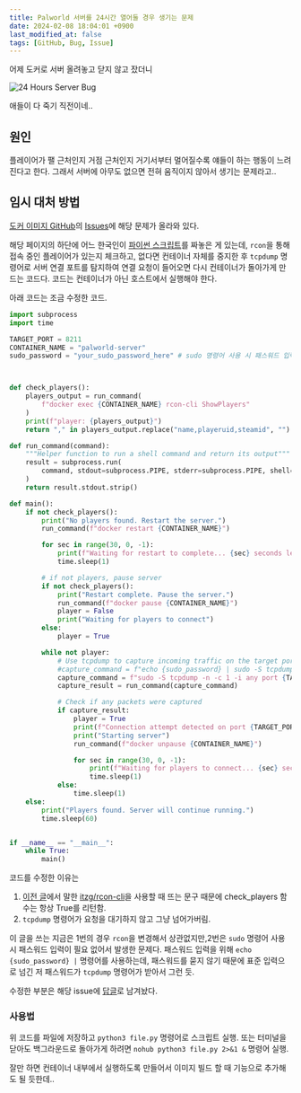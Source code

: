 ```yaml
---
title: Palworld 서버를 24시간 열어둘 경우 생기는 문제
date: 2024-02-08 18:04:01 +0900
last_modified_at: false
tags: [GitHub, Bug, Issue]
---
```


어제 도커로 서버 올려놓고 닫지 않고 잤더니

![24 Hours Server Bug](https://cdn.jsdelivr.net/gh/kimzuni/cdn/blog/palworld-24-hours-server-bug.jpg)

애들이 다 죽기 직전이네..

## 원인

플레이어가 팰 근처인지 거점 근처인지 거기서부터 멀어질수록 얘들이 하는 행동이 느려진다고 한다.
그래서 서버에 아무도 없으면 전혀 움직이지 않아서 생기는 문제라고..

## 임시 대처 방법

[도커 이미지 GitHub](https://github.com/thijsvanloef/palworld-server-docker)의
[Issues](https://github.com/thijsvanloef/palworld-server-docker/issues/32)에 해당 문제가 올라와 있다.

해당 페이지의 하단에 어느 한국인이
[파이썬 스크립트](https://github.com/thijsvanloef/palworld-server-docker/issues/32#issuecomment-1926103919)를 짜놓은 게 있는데,
`rcon`을 통해 접속 중인 플레이어가 있는지 체크하고, 없다면 컨테이너 자체를 중지한 후 `tcpdump` 명령어로 서버 연결 포트를 탐지하여 연결 요청이 들어오면 다시 컨테이너가 돌아가게 만드는 코드다.
코드는 컨테이너가 아닌 호스트에서 실행해야 한다.

아래 코드는 조금 수정한 코드.

```python [auto_check_player.py]
import subprocess
import time

TARGET_PORT = 8211
CONTAINER_NAME = "palworld-server"
sudo_password = "your_sudo_password_here" # sudo 명령어 사용 시 패스워드 입력이 필요없다면 삭제



def check_players():
    players_output = run_command(
        f"docker exec {CONTAINER_NAME} rcon-cli ShowPlayers"
    )
    print(f"player: {players_output}")
    return "," in players_output.replace("name,playeruid,steamid", "") # itzg/rcon-cli을 사용할 때 문제 발생 해결

def run_command(command):
    """Helper function to run a shell command and return its output"""
    result = subprocess.run(
        command, stdout=subprocess.PIPE, stderr=subprocess.PIPE, shell=True, text=True
    )
    return result.stdout.strip()

def main():
    if not check_players():
        print("No players found. Restart the server.")
        run_command(f"docker restart {CONTAINER_NAME}")

        for sec in range(30, 0, -1):
            print(f"Waiting for restart to complete... {sec} seconds left")
            time.sleep(1)

        # if not players, pause server
        if not check_players():
            print("Restart complete. Pause the server.")
            run_command(f"docker pause {CONTAINER_NAME}")
            player = False
            print("Waiting for players to connect")
        else:
            player = True

        while not player:
            # Use tcpdump to capture incoming traffic on the target port
            #capture_command = f"echo {sudo_password} | sudo -S tcpdump -n -c 1 -i any port {TARGET_PORT} 2>/dev/null"
            capture_command = f"sudo -S tcpdump -n -c 1 -i any port {TARGET_PORT} 2>/dev/null" # 패스워드 입력 필요없는 경우
            capture_result = run_command(capture_command)

            # Check if any packets were captured
            if capture_result:
                player = True
                print(f"Connection attempt detected on port {TARGET_PORT}")
                print("Starting server")
                run_command(f"docker unpause {CONTAINER_NAME}")

                for sec in range(30, 0, -1):
                    print(f"Waiting for players to connect... {sec} seconds left")
                    time.sleep(1)
            else:
                time.sleep(1)
    else:
        print("Players found. Server will continue running.")
        time.sleep(60)


if __name__ == "__main__":
    while True:
        main()
```

코드를 수정한 이유는

1. [이전 글](/posts/palworld-server-docker-arm64/#dockerfile)에서 말한
   [itzg/rcon-cli](https://github.com/itzg/rcon-cli/)을 사용할 때 뜨는 문구 때문에 check_players 함수는 항상 True를 리턴함.
2. `tcpdump` 명령어가 요청을 대기하지 않고 그냥 넘어가버림.

이 글을 쓰는 지금은 1번의 경우 `rcon`을 변경해서 상관없지만,2번은 `sudo` 명령어 사용 시 패스워드 입력이 필요 없어서 발생한 문제다.
패스워드 입력을 위해 `echo {sudo_password} |` 명령어를 사용하는데,
패스워드를 묻지 않기 때문에 표준 입력으로 넘긴 저 패스워드가 `tcpdump` 명령어가 받아서 그런 듯.

수정한 부분은 해당 issue에 [답글](https://github.com/thijsvanloef/palworld-server-docker/issues/32#issuecomment-1933634837)로 남겨놨다.

### 사용법

위 코드를 파일에 저장하고 `python3 file.py` 명령어로 스크립트 실행.
또는 터미널을 닫아도 백그라운드로 돌아가게 하려면 `nohub python3 file.py 2>&1 &` 명령어 실행.

잘만 하면 컨테이너 내부에서 실행하도록 만들어서 이미지 빌드 할 때 기능으로 추가해도 될 듯한데..
